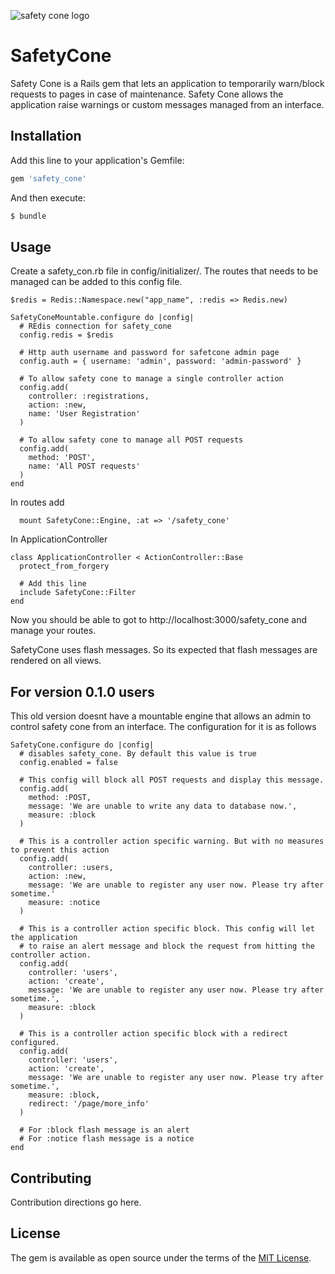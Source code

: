 ![safety cone logo](https://raw.githubusercontent.com/boost/safety_cone/master/app/assets/images/safety_cone/logo.png) 
#  SafetyCone 

Safety Cone is a Rails gem that lets an application to temporarily warn/block requests to pages in case of maintenance. Safety Cone allows the application raise warnings or custom messages managed from an interface.

## Installation
Add this line to your application's Gemfile:

```ruby
gem 'safety_cone'
```

And then execute:
```bash
$ bundle
```

## Usage

Create a safety_con.rb file in config/initializer/. The routes that needs to be managed can be added to this config file.

```
$redis = Redis::Namespace.new("app_name", :redis => Redis.new)

SafetyConeMountable.configure do |config|
  # REdis connection for safety_cone
  config.redis = $redis

  # Http auth username and password for safetcone admin page
  config.auth = { username: 'admin', password: 'admin-password' }

  # To allow safety cone to manage a single controller action
  config.add(
    controller: :registrations,
    action: :new,
    name: 'User Registration'
  )

  # To allow safety cone to manage all POST requests
  config.add(
    method: 'POST',
    name: 'All POST requests'
  )  
end
```

In routes add

```
  mount SafetyCone::Engine, :at => '/safety_cone'
```

In ApplicationController

```
class ApplicationController < ActionController::Base
  protect_from_forgery

  # Add this line
  include SafetyCone::Filter
end
```

Now you should be able to got to http://localhost:3000/safety_cone and manage your routes.


SafetyCone uses flash messages. So its expected that flash messages are rendered on all views.


## For version 0.1.0 users

This old version doesnt have a mountable engine that allows an admin to control safety cone from an interface. The configuration for it is as follows


```
SafetyCone.configure do |config|
  # disables safety_cone. By default this value is true
  config.enabled = false

  # This config will block all POST requests and display this message.
  config.add(
    method: :POST,
    message: 'We are unable to write any data to database now.',
    measure: :block
  )

  # This is a controller action specific warning. But with no measures to prevent this action
  config.add(
    controller: :users,
    action: :new,
    message: 'We are unable to register any user now. Please try after sometime.'
    measure: :notice
  )

  # This is a controller action specific block. This config will let the application
  # to raise an alert message and block the request from hitting the controller action.
  config.add(
    controller: 'users',
    action: 'create',
    message: 'We are unable to register any user now. Please try after sometime.',
    measure: :block
  )

  # This is a controller action specific block with a redirect configured.
  config.add(
    controller: 'users',
    action: 'create',
    message: 'We are unable to register any user now. Please try after sometime.',
    measure: :block,
    redirect: '/page/more_info'
  )

  # For :block flash message is an alert
  # For :notice flash message is a notice
end
```


## Contributing
Contribution directions go here.

## License
The gem is available as open source under the terms of the [MIT License](http://opensource.org/licenses/MIT).
